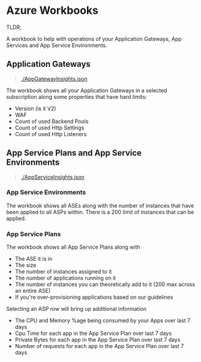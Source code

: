 # Azure Workbooks

TLDR;

A workbook to help with operations of your Application Gateways, App Services and App Service Environments.

## Application Gateways

> [./AppGatewayInsights.json](./AppGatewayInsights.json)

The workbook shows all your Application Gateways in a selected subscription along some properties that have hard limits:

 - Version (is it V2)
 - WAF
 - Count of used Backend Pools
 - Count of used Http Settings
 - Count of used Http Listeners

## App Service Plans and App Service Environments

> [./AppServiceInsights.json](./AppServiceInsights.json)

### App Service Environments

The workbook shows all ASEs along with the number of instances that have been applied to all ASPs within. There is a 200 limit of instances that can be applied.

### App Service Plans

The workbook shows all App Service Plans along with

 - The ASE it is in
 - The size
 - The number of instances assigned to it
 - The number of applications running on it
 - The number of instances you can theoretically add to it (200 max across an entire ASE)
 - If you're over-provisioning applications based on our guidelines

Selecting an ASP row will bring up additional information

- The CPU and Memory %age being consumed by your Apps over last 7 days
- Cpu Time for each app in the App Service Plan over last 7 days
- Private Bytes for each app in the App Service Plan over last 7 days
- Number of requests for each app in the App Service Plan over last 7 days


